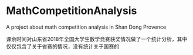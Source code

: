 # MathCompetitionAnalysis
A project about math competition analysis in Shan Dong Provence

课余时间对山东省2018年全国大学生数学竞赛获奖情况做了一个统计分析，其中仅仅包含了关于省赛的情况，没有统计关于国赛的

